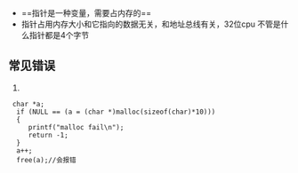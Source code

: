 * ==指针是一种变量，需要占内存的==
* 指针占用内存大小和它指向的数据无关，和地址总线有关，32位cpu 不管是什么指针都是4个字节

## 常见错误
1. 
```
 char *a;   
  if (NULL == (a = (char *)malloc(sizeof(char)*10)))
  {      
     printf("malloc fail\n");
     return -1;
  }
  a++;
  free(a);//会报错
```